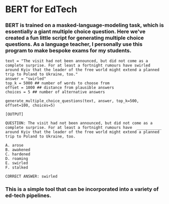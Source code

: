 # BERT for EdTech

### BERT is trained on a masked-language-modeling task, which is essentially a giant multiple choice question. Here we've created a fun little script for generating multiple choice questions. As a language teacher, I personally use this program to make bespoke exams for my students.

```
text = "The visit had not been announced, but did not come as a complete surprise. For at least a fortnight rumours have swirled around Kyiv that the leader of the free world might extend a planned trip to Poland to Ukraine, too."
answer = "swirled"
top_k = 5000 ## number of words to choose from
offset = 1000 ## distance from plausible answers
choices = 5 ## number of alternative answers

generate_multiple_choice_questions(text, answer, top_k=500, offset=100, choices=5)

[OUTPUT]

QUESTION: The visit had not been announced, but did not come as a complete surprise. For at least a fortnight rumours have  ___________  around Kyiv that the leader of the free world might extend a planned trip to Poland to Ukraine, too.

A. arose
B. awakened
C. hardened
D. roaming
E. swirled
F. stalked

CORRECT ANSWER: swirled

```

### This is a simple tool that can be incorporated into a variety of ed-tech pipelines.
